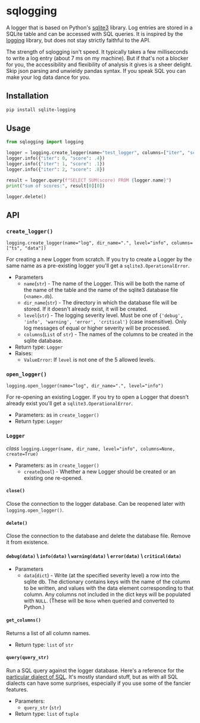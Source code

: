 # sqlogging

A logger that is based on Python's
[sqlite3](https://docs.python.org/3/library/sqlite3.html)
library. Log entries are stored in a SQLite table and can be accessed
with SQL queries.
It is inspired by the [logging](https://docs.python.org/3/library/logging.html)
library, but does not stay strictly faithful to the API. 

The strength of sqlogging isn't speed. It typically takes a few milliseconds
to write a log entry (about 7 ms on my machine).
But if that's not a blocker for you, the accessibility and flexibility of analysis
it gives is a sheer delight. Skip json parsing and unwieldy pandas syntax.
If you speak SQL you can make your log data dance for you.

## Installation

```bash
pip install sqlite-logging
```

## Usage

```python
from sqlogging import logging

logger = logging.create_logger(name="test_logger", columns=["iter", "score"])
logger.info({"iter": 0, "score": .4})
logger.info({"iter": 1, "score": .1})
logger.info({"iter": 2, "score": .8})

result = logger.query(f"SELECT SUM(score) FROM {logger.name}")
print("sum of scores:", result[0][0])

logger.delete()
```

## API

### `create_logger()`
`logging.create_logger(name="log", dir_name=".", level="info", columns=["ts", "data"])`

For creating a new Logger from scratch. If you try to create a Logger by the same name
as a pre-existing logger you'll get a `sqlite3.OperationalError`.

* Parameters
  * `name`(`str`) - The name of the Logger. This will be both the name of the
  name of the table and the name of the sqlite3 database file (`<name>.db`).
  * `dir_name`(`str`) - The directory in which the database file will be stored.
  If it doesn't already exist, it will be created.
  * `level`(`str`) - The logging severity level.
  Must be one of `{'debug', 'info', 'warning', 'error', 'critical'}` (case insensitive).
  Only log messages of equal or higher severity will be processed.
  * `columns`(`List` of `str`) - The names of the columns to be created in the
  sqlite database.
* Return type: `Logger`
* Raises:
  * `ValueError`: If `level` is not one of the 5 allowed levels.

### `open_logger()`
`logging.open_logger(name="log", dir_name=".", level="info")`

For re-opening an existing Logger. If you try to open a Logger
that doesn't already exist you'll get a `sqlite3.OperationalError`.

* Parameters: as in `create_logger()`
* Return type: `Logger`

### `Logger`
*class* `logging.Logger(name, dir_name, level="info", columns=None, create=True)`
* Parameters: as in `create_logger()`
  * `create`(`bool`) - Whether a new Logger should be created or an existing
  one re-opened.

#### `close()`
Close the connection to the logger database. Can be reopened later with
`logging.open_logger()`.

#### `delete()`
Close the connection to the database and delete the database file.
Remove it from existence. 

#### `debug(data)` \\ `info(data)` \\ `warning(data)` \\ `error(data)` \\ `critical(data)`

* Parameters
  * `data`(`dict`) - Write (at the specified severity level) a row into the sqlite db.
  The dictionary contains keys with the name of the column to be written, and
  values with the data element corresponding to that column.
  Any columns not included
  in the dict keys will be populated with `NULL`. (These will be `None` when
  queried and converted to Python.)

#### `get_columns()`
Returns a list of all column names.
* Return type: `list` of `str`

#### `query(query_str)`
Run a SQL query against the logger database. Here's a reference for the
[particular dialect of SQL](https://www.sqlite.org/lang.html). It's
mostly standard stuff, but as with all SQL dialects can have some surprises,
especially if you use some of the fancier features.
* Parameters:
  * `query_str` (`str`)
* Return type: `list` of `tuple`
